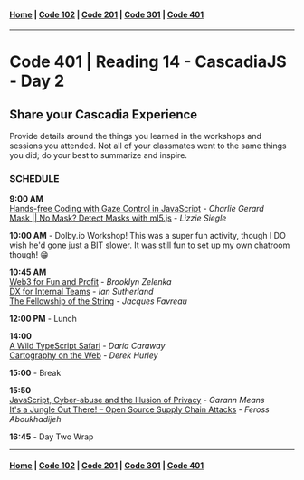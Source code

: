 #### [Home](../README.md) | [Code 102](../102main.md) | [Code 201](../201main.md) | [Code 301](../301main.md) | [Code 401](../401main.md)

---

# Code 401 | Reading 14 - CascadiaJS - Day 2

## **Share your Cascadia Experience**

Provide details around the things you learned in the workshops and sessions you attended. Not all of your classmates went to the same things you did; do your best to summarize and inspire.

### **SCHEDULE**

**9:00 AM**\
[Hands-free Coding with Gaze Control in JavaScript]() - _Charlie Gerard_\
[Mask || No Mask? Detect Masks with ml5.js]() - _Lizzie Siegle_

**10:00 AM** -
Dolby.io Workshop!
This was a super fun activity, though I DO wish he'd gone just a BIT slower. It was still fun to set up my own chatroom though! 😁

**10:45 AM**\
[Web3 for Fun and Profit]() - _Brooklyn Zelenka_\
[DX for Internal Teams]() - _Ian Sutherland_\
[The Fellowship of the String]() - _Jacques Favreau_

**12:00 PM** - Lunch

**14:00**\
[A Wild TypeScript Safari]() - _Daria Caraway_\
[Cartography on the Web]() - _Derek Hurley_

**15:00** - Break

**15:50**\
[JavaScript, Cyber-abuse and the Illusion of Privacy]() - _Garann Means_\
[It's a Jungle Out There! – Open Source Supply Chain Attacks]() - _Feross Aboukhadijeh_

**16:45** - Day Two Wrap

---

#### [Home](../README.md) | [Code 102](../102main.md) | [Code 201](../201main.md) | [Code 301](../301main.md) | [Code 401](../401main.md)
